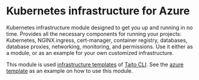 # Kubernetes infrastructure for Azure

Kubernetes infrastructure module designed to get you up and running in no time. Provides all the necessary components for running your projects: Kubernetes, NGINX ingress, cert-manager, container registry, databases, database proxies, networking, monitoring, and permissions. Use it either as a module, or as an example for your own customized infrastructure.

This module is used [infrastructure templates](https://taitounited.github.io/taito-cli/templates#infrastructure-templates) of [Taito CLI](https://taitounited.github.io/taito-cli/). See the [azure template](https://github.com/TaitoUnited/taito-templates/tree/master/infrastructure/azure/terraform) as an example on how to use this module.

